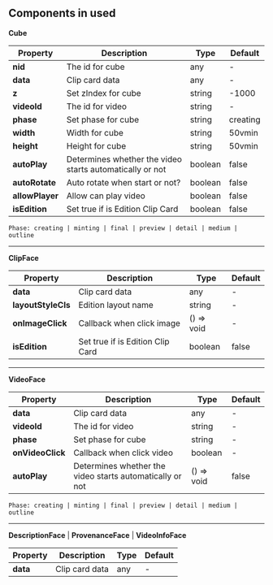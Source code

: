## Components in used

**Cube**

Property | Description | Type | Default
--- | --- | --- | ---
**nid** | The id for cube | any | -
**data** | Clip card data | any | -
**z** | Set zIndex for cube | string | -1000
**videoId** | The id for video | string | -
**phase** | Set phase for cube | string | creating
**width** | Width for cube | string | 50vmin
**height** | Height for cube | string | 50vmin
**autoPlay** | Determines whether the video starts automatically or not | boolean | false
**autoRotate** | Auto rotate when start or not? | boolean | false
**allowPlayer** | Allow can play video | boolean | false
**isEdition** | Set true if is Edition Clip Card | boolean | false

```Phase: creating | minting | final | preview | detail | medium | outline```

------

**ClipFace**

Property | Description | Type | Default
--- | --- | --- | ---
**data** | Clip card data | any | -
**layoutStyleCls** | Edition layout name | string | -
**onImageClick** | Callback when click image | () => void | -
**isEdition** | Set true if is Edition Clip Card | boolean | false


------

**VideoFace**

Property | Description | Type | Default
--- | --- | --- | ---
**data** | Clip card data | any | -
**videoId** | The id for video | string | -
**phase** | Set phase for cube | string | -
**onVideoClick** | Callback when click video | boolean | -
**autoPlay** | Determines whether the video starts automatically or not | () => void | false

```Phase: creating | minting | final | preview | detail | medium | outline```

------

**DescriptionFace** | **ProvenanceFace** | **VideoInfoFace**

Property | Description | Type | Default
--- | --- | --- | ---
**data** | Clip card data | any | -
